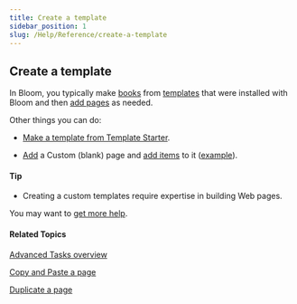 ```yaml
---
title: Create a template
sidebar_position: 1
slug: /Help/Reference/create-a-template
---
```


## Create a template

In Bloom, you typically make [books](../../Concepts/Book.md) from [templates](../../Concepts/Template.md) that were installed with Bloom and then [add pages](../Edit_tasks/Add_a_page.md) as needed.

Other things you can do:

-   [Make a template from Template Starter](../Shell_book_tasks/Make_a_template_from_Template_Starter.md).
    

-   [Add](../Edit_tasks/Add_a_page.md) a Custom (blank) page and [add items](../Edit_tasks/About_the_Change_Layout_controls.md) to it ([example](../Edit_tasks/Custom_page_template_example.md)).
    

#### Tip

-   Creating a custom templates require expertise in building Web pages.
    

You may want to [get more help](../../Overview/Get_More_Help.md).

#### Related Topics

[Advanced Tasks overview](Advanced_tasks_overview.md)

[Copy and Paste a page](../Edit_tasks/Copy_and_paste_a_page.md)

[Duplicate a page](../Edit_tasks/Duplicate_a_page.md)